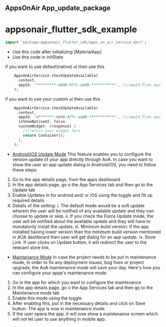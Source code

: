 ## AppsOnAir App_update_package

# appsonair_flutter_sdk_example

```dart
import 'package:appsonair_flutter_sdk/apps_on_air_service.dart';
```

 - Use this code after initializing [MaterialApp]
 - Use this code in initState  

if you want to use default(native) ui then use this

```dart
    AppsOnAirService.checkUpdateAvailable(
      context,
      appId: '*********-e640-477c-aa48-***********', ///appId From appsOnAir Domain
    );
```

if you want to use your custom ui then use this
```dart
    AppsOnAirService.checkUpdateAvailable(
      context,
      appId: 'a*******-e640-477c-aa48-************', ///appId From appsOnAir Domain
      isShowNativeUI: false,
      customWidget: (response) {
        ///return your widget here
        return Container();
      },
    );
```



- [Android/iOS Update Mode](https://doc.dev.appsonair.com/#androidios-update-mode)
This feature enables you to configure the version update of your app directly through AoA. 
In case you want to show the user an app update dialog in Android/iOS, you need to follow these steps:
1. Go to the app details page, from the apps dashboard
2. In the app details page, go o the App Services tab and then go to the Update tab
3.  Enable Updates in for android and/ or iOS using the toggle and fill up required details
4. Details of the setting:
       i. The default mode would be a soft update wherein the user will be notified of any available update and they can choose to update or skip. 
     ii. If you check the Force Update mode, the user will be notified about the available update and they will have to mandatorily install the update.
    iii. Minimum build version: If the app installed having lower version than the minimum build version mentioned in AOA dashboard then user will get dialog for an app update.
     iv. Store Link: If user clicks on Update button, it will redirect the user to the relevant store link.



- [Maintenance Mode​](https://doc.dev.appsonair.com/#maintenance-mode)
In case the project needs to be put in maintenance mode, in order to fix any deployment issues, bug fixes or project upgrade, the AoA maintenance mode will save your day. Here's how you can configure your appp's maintenance mode
1. Go in the app for which you want to configure the maintenance
2. In the app details page, go o the App Services tab and then go to the Maintenance mode tab
3. Enable this mode using the toggle
4. After enabling this, put in the necessary details and click on Save button. The app is now in maintenance mode. 
5. If the user opens the app, it will now show a maintenance screen which will not let user to use anything in mobile app.

